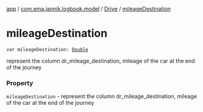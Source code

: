[app](../../index.md) / [com.ema.jannik.logbook.model](../index.md) / [Drive](index.md) / [mileageDestination](./mileage-destination.md)

# mileageDestination

`var mileageDestination: `[`Double`](https://kotlinlang.org/api/latest/jvm/stdlib/kotlin/-double/index.html)

represent the column dr_mileage_destination, mileage of the car at the end of the journey

### Property

`mileageDestination` - represent the column dr_mileage_destination, mileage of the car at the end of the journey